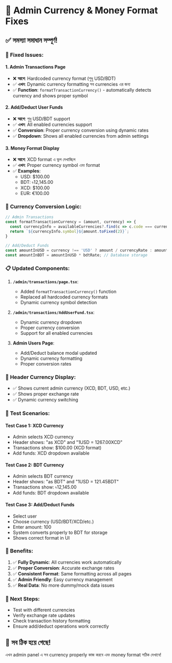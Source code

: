 # 🔧 Admin Currency & Money Format Fixes

## ✅ সমস্যা সমাধান সম্পূর্ণ!

### 🎯 **Fixed Issues:**

#### 1. **Admin Transactions Page**
- ❌ **আগে**: Hardcoded currency format (শুধু USD/BDT)
- ✅ **এখন**: Dynamic currency formatting সব currencies এর জন্য
- ✅ **Function**: `formatTransactionCurrency()` - automatically detects currency and shows proper symbol

#### 2. **Add/Deduct User Funds**
- ❌ **আগে**: শুধু USD/BDT support
- ✅ **এখন**: All enabled currencies support
- ✅ **Conversion**: Proper currency conversion using dynamic rates
- ✅ **Dropdown**: Shows all enabled currencies from admin settings

#### 3. **Money Format Display**
- ❌ **আগে**: XCD format এ ভুল দেখাচ্ছিল
- ✅ **এখন**: Proper currency symbol এবং format
- ✅ **Examples**:
  - USD: $100.00
  - BDT: ৳12,145.00  
  - XCD: $100.00
  - EUR: €100.00

### 🔄 **Currency Conversion Logic:**

```javascript
// Admin Transactions
const formatTransactionCurrency = (amount, currency) => {
  const currencyInfo = availableCurrencies?.find(c => c.code === currency);
  return `${currencyInfo.symbol}${amount.toFixed(2)}`;
}

// Add/Deduct Funds
const amountInUSD = currency !== 'USD' ? amount / currencyRate : amount;
const amountInBDT = amountInUSD * bdtRate; // Database storage
```

### 📋 **Updated Components:**

1. **`/admin/transactions/page.tsx`**:
   - Added `formatTransactionCurrency()` function
   - Replaced all hardcoded currency formats
   - Dynamic currency symbol detection

2. **`/admin/transactions/AddUserFund.tsx`**:
   - Dynamic currency dropdown
   - Proper currency conversion
   - Support for all enabled currencies

3. **Admin Users Page**:
   - Add/Deduct balance modal updated
   - Dynamic currency formatting
   - Proper conversion rates

### 🎨 **Header Currency Display:**
- ✅ Shows current admin currency (XCD, BDT, USD, etc.)
- ✅ Shows proper exchange rate
- ✅ Dynamic currency switching

### 🧪 **Test Scenarios:**

#### Test Case 1: XCD Currency
- Admin selects XCD currency
- Header shows: "as XCD" and "1USD = 1267.00XCD"
- Transactions show: $100.00 (XCD format)
- Add funds: XCD dropdown available

#### Test Case 2: BDT Currency  
- Admin selects BDT currency
- Header shows: "as BDT" and "1USD = 121.45BDT"
- Transactions show: ৳12,145.00
- Add funds: BDT dropdown available

#### Test Case 3: Add/Deduct Funds
- Select user
- Choose currency (USD/BDT/XCD/etc.)
- Enter amount: 100
- System converts properly to BDT for storage
- Shows correct format in UI

### 🎯 **Benefits:**
1. ✅ **Fully Dynamic**: All currencies work automatically
2. ✅ **Proper Conversion**: Accurate exchange rates
3. ✅ **Consistent Format**: Same formatting across all pages
4. ✅ **Admin Friendly**: Easy currency management
5. ✅ **Real Data**: No more dummy/mock data issues

### 🚀 **Next Steps:**
- Test with different currencies
- Verify exchange rate updates
- Check transaction history formatting
- Ensure add/deduct operations work correctly

## 🎉 **সব ঠিক হয়ে গেছে!**
এখন admin panel এ সব currency properly কাজ করবে এবং money format সঠিক দেখাবে!
